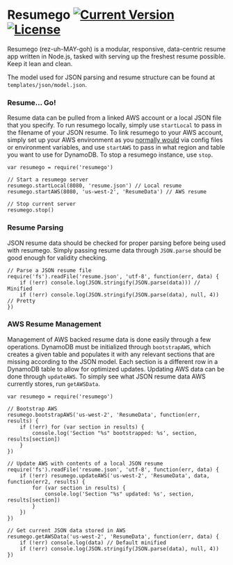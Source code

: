 # Resumego [![Current Version](https://img.shields.io/npm/v/resumego.svg?style=flat-square)](https://www.npmjs.com/package/resumego) [![License](http://img.shields.io/badge/license-GPLv3-brightgreen.svg?style=flat-square)]()

Resumego (rez-uh-MAY-goh) is a modular, responsive, data-centric resume app written in Node.js, tasked with serving up the freshest resume possible. Keep it lean and clean.

The model used for JSON parsing and resume structure can be found at `templates/json/model.json`.

### Resume... Go!

Resume data can be pulled from a linked AWS account or a local JSON file that you specify.  To run resumego locally, simply use `startLocal` to pass in the filename of your JSON resume.  To link resumego to your AWS account, simply set up your AWS environment as you [normally would](https://aws.amazon.com/sdk-for-node-js/#Get_Started_Fast) via config files or environment variables, and use `startAWS` to pass in what region and table you want to use for DynamoDB.  To stop a resumego instance, use `stop`.
```
var resumego = require('resumego')

// Start a resumego server
resumego.startLocal(8080, 'resume.json') // Local resume
resumego.startAWS(8080, 'us-west-2', 'ResumeData') // AWS resume

// Stop current server
resumego.stop()
```

### Resume Parsing

JSON resume data should be checked for proper parsing before being used with resumego.  Simply passing resume data through `JSON.parse` should be good enough for validity checking.
```
// Parse a JSON resume file
require('fs').readFile('resume.json', 'utf-8', function(err, data) {
    if (!err) console.log(JSON.stringify(JSON.parse(data))) // Minified
    if (!err) console.log(JSON.stringify(JSON.parse(data), null, 4)) // Pretty
})
```

### AWS Resume Management

Management of AWS backed resume data is done easily through a few operations.  DynamoDB must be initialized through `bootstrapAWS`, which creates a given table and populates it with any relevant sections that are missing according to the JSON model.  Each section is a different row in a DynamoDB table to allow for optimized updates.  Updating AWS data can be done through `updateAWS`.  To simply see what JSON resume data AWS currently stores, run `getAWSData`.
```
var resumego = require('resumego')

// Bootstrap AWS
resumego.bootstrapAWS('us-west-2', 'ResumeData', function(err, results) {
    if (!err) for (var section in results) {
        console.log('Section "%s" bootstrapped: %s', section, results[section])
    }
})

// Update AWS with contents of a local JSON resume
require('fs').readFile('resume.json', 'utf-8', function(err, data) {
    if (!err) resumego.updateAWS('us-west-2', 'ResumeData', data, function(err2, results) {
        for (var section in results) {
            console.log('Section "%s" updated: %s', section, results[section])
        }
    })
})

// Get current JSON data stored in AWS
resumego.getAWSData('us-west-2', 'ResumeData', function(err, data) {
    if (!err) console.log(data) // Default minified
    if (!err) console.log(JSON.stringify(JSON.parse(data), null, 4))
})
``` 